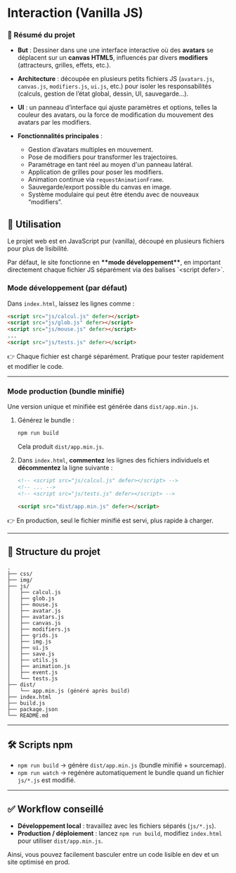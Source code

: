# Interaction (Vanilla JS)

### 🎯 Résumé du projet

* **But** : Dessiner dans une une interface interactive où des **avatars** se déplacent sur un **canvas HTML5**, influencés par divers **modifiers** (attracteurs, grilles, effets, etc.).
* **Architecture** : découpée en plusieurs petits fichiers JS (`avatars.js`, `canvas.js`, `modifiers.js`, `ui.js`, etc.) pour isoler les responsabilités (calculs, gestion de l’état global, dessin, UI, sauvegarde…).
* **UI** : un panneau d’interface qui ajuste paramètres et options, telles la couleur des avatars, ou la force de modification du mouvement des avatars par les modifiers.
* **Fonctionnalités principales** :

  * Gestion d’avatars multiples en mouvement.
  * Pose de modifiers pour transformer les trajectoires.
  * Paramétrage en tant réel au moyen d'un panneau latéral.
  * Application de grilles pour poser les modifiers.
  * Animation continue via `requestAnimationFrame`.
  * Sauvegarde/export possible du canvas en image.
  * Système modulaire qui peut être étendu avec de nouveaux “modifiers”.

## 🚀 Utilisation

Le projet web est en JavaScript pur (vanilla), découpé en plusieurs fichiers pour plus de lisibilité.

Par défaut, le site fonctionne en **\*\*mode développement\*\***, en important directement chaque fichier JS séparément via des balises \`\<script defer>\`.

### Mode développement (par défaut)

Dans `index.html`, laissez les lignes comme :

```html
<script src="js/calcul.js" defer></script>
<script src="js/glob.js" defer></script>
<script src="js/mouse.js" defer></script>
...
<script src="js/tests.js" defer></script>
```

👉 Chaque fichier est chargé séparément. Pratique pour tester rapidement et modifier le code.

---

### Mode production (bundle minifié)

Une version unique et minifiée est générée dans `dist/app.min.js`.

1. Générez le bundle :

   ```bash
   npm run build
   ```

   Cela produit `dist/app.min.js`.

2. Dans `index.html`, **commentez** les lignes des fichiers individuels et **décommentez** la ligne suivante :

   ```html
   <!-- <script src="js/calcul.js" defer></script> -->
   <!-- ... -->
   <!-- <script src="js/tests.js" defer></script> -->

   <script src="dist/app.min.js" defer></script>
   ```

👉 En production, seul le fichier minifié est servi, plus rapide à charger.

---

## 📂 Structure du projet

```
.
├── css/
├── img/
├── js/
│   ├── calcul.js
│   ├── glob.js
│   ├── mouse.js
│   ├── avatar.js
│   ├── avatars.js
│   ├── canvas.js
│   ├── modifiers.js
│   ├── grids.js
│   ├── img.js
│   ├── ui.js
│   ├── save.js
│   ├── utils.js
│   ├── animation.js
│   ├── event.js
│   └── tests.js
├── dist/
│   └── app.min.js (généré après build)
├── index.html
├── build.js
├── package.json
└── README.md
```

---

## 🛠️ Scripts npm

* `npm run build` → génère `dist/app.min.js` (bundle minifié + sourcemap).
* `npm run watch` → regénère automatiquement le bundle quand un fichier `js/*.js` est modifié.

---

## ✅ Workflow conseillé

* **Développement local** : travaillez avec les fichiers séparés (`js/*.js`).
* **Production / déploiement** : lancez `npm run build`, modifiez `index.html` pour utiliser `dist/app.min.js`.

Ainsi, vous pouvez facilement basculer entre un code lisible en dev et un site optimisé en prod.